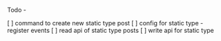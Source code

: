Todo -

[ ] command to create new static type post
[ ] config for static type - register events
[ ] read api of static type posts
[ ] write api for static type
